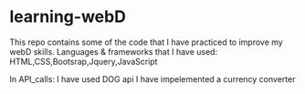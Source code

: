 # learning-webD
This repo contains some of the code that I have practiced to improve my webD skills.
Languages & frameworks that I have used:
HTML,CSS,Bootsrap,Jquery,JavaScript


In API_calls:
I have used DOG api
I have impelemented a currency converter
